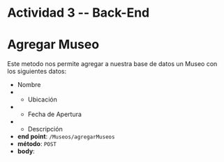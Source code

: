 # Actividad 3 -- Back-End

# **Agregar Museo** 
Este metodo nos permite agregar a nuestra base de datos un Museo con los siguientes datos:
* Nombre
* * Ubicación
* * Fecha de Apertura
* * Descripción
* **end point**: `/Museos/agregarMuseos`
* **método**: `POST`
* **body**:  
